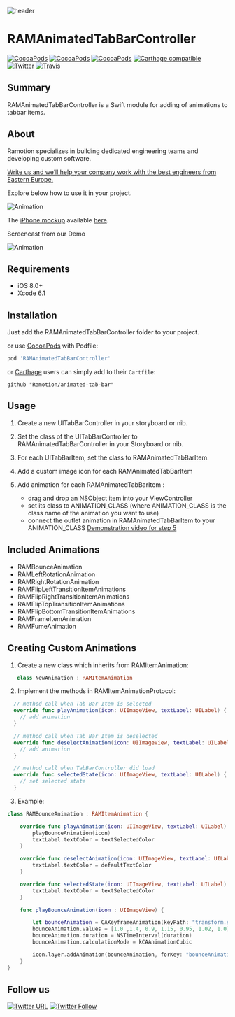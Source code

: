 ![header](https://raw.githubusercontent.com/Ramotion/animated-tab-bar/master/header.png)
# RAMAnimatedTabBarController
[![CocoaPods](https://img.shields.io/cocoapods/p/RAMAnimatedTabBarController.svg)](http://cocoapods.org/pods/RAMAnimatedTabBarController)
[![CocoaPods](https://img.shields.io/cocoapods/v/RAMAnimatedTabBarController.svg)](http://cocoapods.org/pods/RAMAnimatedTabBarController)
[![CocoaPods](https://img.shields.io/cocoapods/metrics/doc-percent/RAMAnimatedTabBarController.svg)](https://cdn.rawgit.com/Ramotion/animated-tab-bar/master/docs/index.html)
[![Carthage compatible](https://img.shields.io/badge/Carthage-compatible-4BC51D.svg?style=flat)](https://github.com/Ramotion/animated-tab-bar)
[![Twitter](https://img.shields.io/badge/Twitter-@Ramotion-blue.svg?style=flat)](http://twitter.com/Ramotion)
[![Travis](https://img.shields.io/travis/Ramotion/animated-tab-bar.svg)](https://travis-ci.org/Ramotion/animated-tab-bar)

## Summary
RAMAnimatedTabBarController is a Swift module for adding of animations to tabbar items.

## About
Ramotion specializes in building dedicated engineering teams and developing custom software.

[Write us and we’ll help your company work with the best engineers from Eastern Europe.](https://ramotion.com?utm_source=gthb&utm_medium=special&utm_campaign=animated-tab-bar) 


Explore below how to use it in your project.







![Animation](https://raw.githubusercontent.com/Ramotion/animated-tab-bar/master/Screenshots/tab-bar-icons-iphone-ramotion-animation-interface-design.gif)

The [iPhone mockup](https://store.ramotion.com/product/iphone-6-mockups?utm_source=gthb&utm_medium=special&utm_campaign=animated-tab-bar) available [here](https://store.ramotion.com/product/iphone-6-mockups?utm_source=gthb&utm_medium=special&utm_campaign=animated-tab-bar).


Screencast from our Demo

![Animation](https://raw.githubusercontent.com/Ramotion/animated-tab-bar/master/Screenshots/RAMAnimatedTabBarDemo.gif)

## Requirements

- iOS 8.0+
- Xcode 6.1

## Installation

Just add the RAMAnimatedTabBarController folder to your project.

or use [CocoaPods](https://cocoapods.org) with Podfile:
``` ruby
pod 'RAMAnimatedTabBarController'
```

or [Carthage](https://github.com/Carthage/Carthage) users can simply add to their `Cartfile`:
```
github "Ramotion/animated-tab-bar"
```


## Usage

1. Create a new UITabBarController in your storyboard or nib.

2. Set the class of the UITabBarController to RAMAnimatedTabBarController in your Storyboard or nib.

3. For each UITabBarItem, set the class to RAMAnimatedTabBarItem.

4. Add a custom image icon for each RAMAnimatedTabBarItem

5. Add animation for each RAMAnimatedTabBarItem :
   * drag and drop an NSObject item into your ViewController
   * set its class to ANIMATION_CLASS (where ANIMATION_CLASS is the class name of the animation you want to use)
   * connect the outlet animation in RAMAnimatedTabBarItem to your ANIMATION_CLASS
   [Demonstration video for step 5](http://vimeo.com/112390386)


## Included Animations

* RAMBounceAnimation
* RAMLeftRotationAnimation
* RAMRightRotationAnimation
* RAMFlipLeftTransitionItemAnimations
* RAMFlipRightTransitionItemAnimations
* RAMFlipTopTransitionItemAnimations
* RAMFlipBottomTransitionItemAnimations
* RAMFrameItemAnimation
* RAMFumeAnimation

## Creating Custom Animations
1. Create a new class which inherits from RAMItemAnimation:

  ``` swift
     class NewAnimation : RAMItemAnimation
  ```
2. Implement the methods in RAMItemAnimationProtocol:


  ``` swift
    // method call when Tab Bar Item is selected
    override func playAnimation(icon: UIImageView, textLabel: UILabel) {
      // add animation
    }
  ```  
  ``` swift
    // method call when Tab Bar Item is deselected
    override func deselectAnimation(icon: UIImageView, textLabel: UILabel, defaultTextColor: UIColor, defaultIconColor: UIColor) {
      // add animation
    }
  ```    
  ``` swift
    // method call when TabBarController did load
    override func selectedState(icon: UIImageView, textLabel: UILabel) {
      // set selected state  
    }
  ```

3. Example:

``` swift
class RAMBounceAnimation : RAMItemAnimation {

    override func playAnimation(icon: UIImageView, textLabel: UILabel) {
        playBounceAnimation(icon)
        textLabel.textColor = textSelectedColor
    }

    override func deselectAnimation(icon: UIImageView, textLabel: UILabel, defaultTextColor: UIColor, defaultIconColor: UIColor) {
        textLabel.textColor = defaultTextColor
    }

    override func selectedState(icon: UIImageView, textLabel: UILabel) {
        textLabel.textColor = textSelectedColor
    }

    func playBounceAnimation(icon : UIImageView) {

        let bounceAnimation = CAKeyframeAnimation(keyPath: "transform.scale")
        bounceAnimation.values = [1.0 ,1.4, 0.9, 1.15, 0.95, 1.02, 1.0]
        bounceAnimation.duration = NSTimeInterval(duration)
        bounceAnimation.calculationMode = kCAAnimationCubic

        icon.layer.addAnimation(bounceAnimation, forKey: "bounceAnimation")
    }
}
```

## Follow us 

[![Twitter URL](https://img.shields.io/twitter/url/http/shields.io.svg?style=social)](https://twitter.com/intent/tweet?text=https://github.com/ramotion/animated-tab-bar)
[![Twitter Follow](https://img.shields.io/twitter/follow/ramotion.svg?style=social)](https://twitter.com/ramotion)
